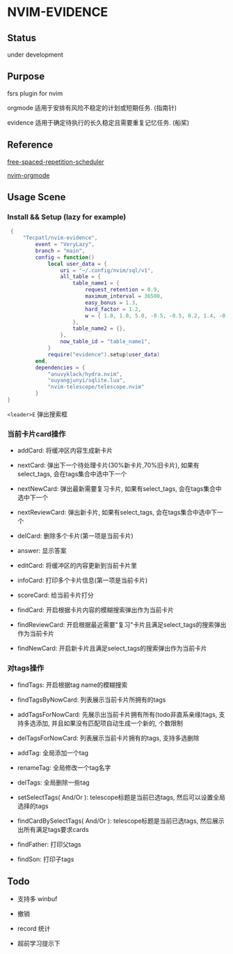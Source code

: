 # NVIM-EVIDENCE

## Status

under development

## Purpose

fsrs plugin for nvim

orgmode 适用于安排有风险不稳定的计划或短期任务. (指南针)

evidence 适用于确定待执行的长久稳定且需要重复记忆任务. (船桨)

## Reference

[free-spaced-repetition-scheduler](https://github.com/open-spaced-repetition/free-spaced-repetition-scheduler)

[nvim-orgmode](https://github.com/nvim-orgmode/orgmode)

## Usage Scene

### Install && Setup (lazy for example) 

```lua
 {
     "Tecpatl/nvim-evidence",
         event = "VeryLazy",
         branch = "main",
         config = function()
             local user_data = {
                 uri = "~/.config/nvim/sql/v1",
                 all_table = {
                     table_name1 = {
                         request_retention = 0.9,
                         maximum_interval = 36500,
                         easy_bonus = 1.3,
                         hard_factor = 1.2,
                         w = { 1.0, 1.0, 5.0, -0.5, -0.5, 0.2, 1.4, -0.12, 0.8, 2.0, -0.2, 0.2, 1.0 },
                     },
                     table_name2 = {},
                 },
                 now_table_id = "table_name1",
             }
             require("evidence").setup(user_data)
         end,
         dependencies = {
             "anuvyklack/hydra.nvim",
             "ouyangjunyi/sqlite.lua",
             "nvim-telescope/telescope.nvim"
         }
}
```

`<leader>E` 弹出搜索框

### 当前卡片card操作   

- addCard: 将缓冲区内容生成新卡片

- nextCard: 弹出下一个待处理卡片(30%新卡片,70%旧卡片), 如果有select_tags, 会在tags集合中选中下一个

- nextNewCard: 弹出最新需要复习卡片, 如果有select_tags, 会在tags集合中选中下一个

- nextReviewCard: 弹出新卡片, 如果有select_tags, 会在tags集合中选中下一个

- delCard: 删除多个卡片(第一项是当前卡片)

- answer: 显示答案

- editCard:  将缓冲区的内容更新到当前卡片里

- infoCard:  打印多个卡片信息(第一项是当前卡片)

- scoreCard:  给当前卡片打分

- findCard:  开启根据卡片内容的模糊搜索弹出作为当前卡片

- findReviewCard:  开启根据最近需要"复习"卡片且满足select_tags的搜索弹出作为当前卡片

- findNewCard:  开启新卡片且满足select_tags的搜索弹出作为当前卡片

### 对tags操作 

- findTags:  开启根据tag name的模糊搜索

- findTagsByNowCard:  列表展示当前卡片所拥有的tags 

- addTagsForNowCard:  先展示出当前卡片拥有所有(todo非直系亲缘)tags, 支持多选添加, 并且如果没有匹配项自动生成一个新的, 个数限制

- delTagsForNowCard:  列表展示当前卡片拥有的tags, 支持多选删除 

- addTag:  全局添加一个tag

- renameTag:  全局修改一个tag名字

- delTags:  全局删除一些tag

- setSelectTags( And/Or ): telescope标题是当前已选tags, 然后可以设置全局选择的tags

- findCardBySelectTags( And/Or ): telescope标题是当前已选tags, 然后展示出所有满足tags要求cards

- findFather: 打印父tags 

- findSon: 打印子tags

## Todo

- 支持多 winbuf

- 撤销

- record 统计

- 超前学习提示下
